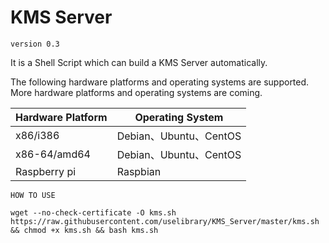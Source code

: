 # KMS Server

`version 0.3`

It is a Shell Script which can build a KMS Server automatically.

The following hardware platforms and operating systems are supported. More  hardware platforms and operating systems are coming.

| Hardware Platform | Operating System     |
| ----------------- | -------------------- |
| x86/i386          | Debian、Ubuntu、CentOS |
| x86-64/amd64      | Debian、Ubuntu、CentOS |
| Raspberry pi      | Raspbian             |



`HOW TO USE`

```
wget --no-check-certificate -O kms.sh https://raw.githubusercontent.com/uselibrary/KMS_Server/master/kms.sh && chmod +x kms.sh && bash kms.sh
```
